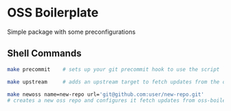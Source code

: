 # OSS Boilerplate

Simple package with some preconfigurations

## Shell Commands

```sh
make precommit    # sets up your git precommit hook to use the script `.github/hooks/pre-commit`
```

```sh
make upstream     # adds an upstream target to fetch updates from the oss-boilerplate repo
```

```sh
make newoss name=new-repo url='git@github.com:user/new-repo.git'
# creates a new oss repo and configures it fetch updates from oss-boilerplate
```
